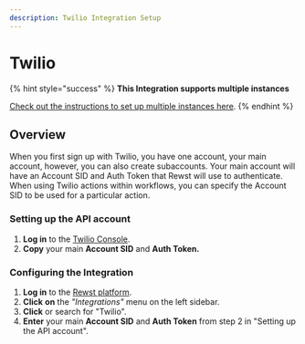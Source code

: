 ```yaml
---
description: Twilio Integration Setup
---
```


# Twilio

{% hint style="success" %}
**This Integration supports multiple instances**

[Check out the instructions to set up multiple instances here](../general/multi-instance-integration/multi-instance-integration-setup.md).
{% endhint %}

## Overview

When you first sign up with Twilio, you have one account, your main account, however, you can also create subaccounts. Your main account will have an Account SID and Auth Token that Rewst will use to authenticate. When using Twilio actions within workflows, you can specify the Account SID to be used for a particular action.

### Setting up the API account

1. **Log in** to the [Twilio Console](https://console.twilio.com/).
2. **Copy** your main **Account SID** and **Auth Token.**

### Configuring the Integration

1. **Log in** to the [Rewst platform](https://app.rewst.io/).
2. **Click** **on** the _"Integrations"_ menu on the left sidebar.
3. **Click** or search for "Twilio".
4. **Enter** your main **Account SID** and **Auth Token** from step 2 in "Setting up the API account".
